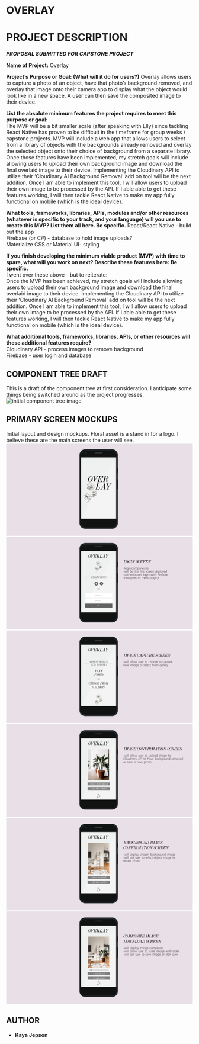 # OVERLAY

# PROJECT DESCRIPTION
***PROPOSAL SUBMITTED FOR CAPSTONE PROJECT***

**Name of Project:** Overlay

**Project’s Purpose or Goal: (What will it do for users?)**
Overlay allows users to capture a photo of an object, have that photo’s background removed, and overlay that image onto their camera app to display what the object would look like in a new space. A user can then save the composited image to their device.

**List the absolute minimum features the project requires to meet this purpose or goal:**  
The MVP will be a bit smaller scale (after speaking with Elly) since tackling React Native has proven to be difficult in the timeframe for group weeks / capstone projects. MVP will include a web app that allows users to select from a library of objects with the backgrounds already removed and overlay the selected object onto their choice of background from a separate library. Once those features have been implemented, my stretch goals will include allowing users to upload their own background image and download the final overlaid image to their device. Implementing the Cloudinary API to utilize their ‘Cloudinary AI Background Removal’ add on tool will be the next addition. Once I am able to implement this tool, I will allow users to upload their own image to be processed by the API. If I able able to get these features working, I will then tackle React Native to make my app fully functional on mobile (which is the ideal device).  

**What tools, frameworks, libraries, APIs, modules and/or other resources (whatever is specific to your track, and your language) will you use to create this MVP? List them all here. Be specific.**
React/React Native - build out the app  
Firebase (or C#) - database to hold image uploads?  
Materialize CSS or Material UI- styling  

**If you finish developing the minimum viable product (MVP) with time to spare, what will you work on next? Describe these features here: Be specific.**  
I went over these above - but to reiterate:  
Once the MVP has been achieved, my stretch goals will include allowing users to upload their own background image and download the final overlaid image to their device. Implementing the Cloudinary API to utilize their ‘Cloudinary AI Background Removal’ add on tool will be the next addition. Once I am able to implement this tool, I will allow users to upload their own image to be processed by the API. If I able able to get these features working, I will then tackle React Native to make my app fully functional on mobile (which is the ideal device).  


**What additional tools, frameworks, libraries, APIs, or other resources will these additional features require?**  
Cloudinary API - process images to remove background  
Firebase - user login and database

## COMPONENT TREE DRAFT

This is a draft of the component tree at first consideration. I anticipate some things being switched around as the project progresses.
![initial component tree image](./assets/mockup/comp-tree.png)

## PRIMARY SCREEN MOCKUPS

Initial layout and design mockups. Floral asset is a stand in for a logo. I believe these are the main screens the user will see.
![initial app mockup image](./assets/mockup/1_splash.png)
![initial app mockup image](./assets/mockup/2_login.png)
![initial app mockup image](./assets/mockup/3_image.png)
![initial app mockup image](./assets/mockup/4_object.png)
![initial app mockup image](./assets/mockup/5_background.png)
![initial app mockup image](./assets/mockup/6_composite.png)

## AUTHOR

-   **Kaya Jepson**
